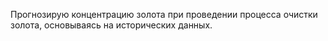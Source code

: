Прогнозирую концентрацию золота при проведении процесса очистки золота, основываясь на исторических данных.


